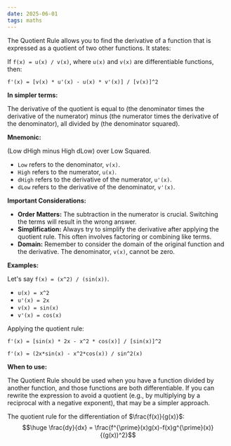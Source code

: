 ```yaml
---
date: 2025-06-01
tags: maths
---
```

  
The Quotient Rule allows you to find the derivative of a function that is expressed as a quotient of two other functions.  It states:  
  
If  `f(x) = u(x) / v(x)`,  where `u(x)` and `v(x)` are differentiable functions, then:  
  
`f'(x) = [v(x) * u'(x) - u(x) * v'(x)] / [v(x)]^2`  
  
**In simpler terms:**  
  
The derivative of the quotient is equal to (the denominator times the derivative of the numerator) minus (the numerator times the derivative of the denominator), all divided by (the denominator squared).  
  
**Mnemonic:**  
  
(Low dHigh minus High dLow) over Low Squared.  
  
*   `Low` refers to the denominator, `v(x)`.  
*   `High` refers to the numerator, `u(x)`.  
*   `dHigh` refers to the derivative of the numerator, `u'(x)`.  
*   `dLow` refers to the derivative of the denominator, `v'(x)`.  
  
**Important Considerations:**  
  
*   **Order Matters:** The subtraction in the numerator is crucial.  Switching the terms will result in the wrong answer.  
*   **Simplification:** Always try to simplify the derivative after applying the quotient rule.  This often involves factoring or combining like terms.  
*   **Domain:** Remember to consider the domain of the original function and the derivative.  The denominator, `v(x)`, cannot be zero.  
  
**Examples:**  
  
Let's say `f(x) = (x^2) / (sin(x))`.  
  
*   `u(x) = x^2`  
*   `u'(x) = 2x`  
*   `v(x) = sin(x)`  
*   `v'(x) = cos(x)`  
  
Applying the quotient rule:  
  
`f'(x) = [sin(x) * 2x - x^2 * cos(x)] / [sin(x)]^2`  
  
`f'(x) = (2x*sin(x) - x^2*cos(x)) / sin^2(x)`  
  
**When to use:**  
  
The Quotient Rule should be used when you have a function divided by another function, and those functions are both differentiable.  If you can rewrite the expression to avoid a quotient (e.g., by multiplying by a reciprocal with a negative exponent), that may be a simpler approach.  
  
The quotient rule for the differentiation of $\frac{f(x)}{g(x)}$:  
$$\huge \frac{dy}{dx} = \frac{f^{\prime}(x)g(x)-f(x)g^{\prime}(x)}{(g(x))^2}$$  
  
